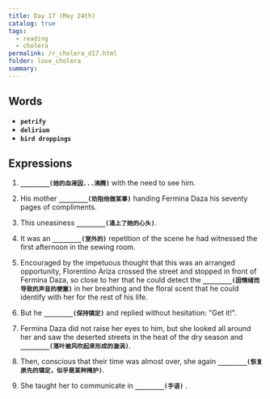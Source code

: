 ```yaml
---
title: Day 17 (May 24th)
catalog: true
tags: 
  - reading
  - cholera
permalink: /r_cholera_d17.html
folder: love_cholera
summary: 
---
```


## Words

-   <b data-toggle="tooltip" data-original-title="{{site.data.glossary.petrify}}">`petrify`</b>
-   <b data-toggle="tooltip" data-original-title="{{site.data.glossary.delirium}}">`delirium`</b>
-   <b data-toggle="tooltip" data-original-title="{{site.data.glossary.droppings}}">`bird droppings`</b>

## Expressions

1.  <b data-toggle="tooltip" data-original-title="{{site.data.answers.ag_a}}">`________(她的血液因...沸腾)`</b> with the need to see him.

2.  His mother <b data-toggle="tooltip" data-original-title="{{site.data.answers.ag_b}}">`________(劝阻他做某事)`</b> handing Fermina Daza his seventy pages of compliments.

3.  This uneasiness <b data-toggle="tooltip" data-original-title="{{site.data.answers.ag_c}}">`________(涌上了她的心头)`</b>.

4.  It was an <b data-toggle="tooltip" data-original-title="{{site.data.answers.ag_d}}">`________(室外的)`</b> repetition of the scene he had witnessed the first afternoon in the sewing room.

5.  Encouraged by the impetuous thought that this was an arranged opportunity, Florentino Ariza crossed the street and stopped in front of Fermina Daza, so close to her that he could detect the <b data-toggle="tooltip" data-original-title="{{site.data.answers.ag_e}}">`________(因情绪而导致的声音的梗塞)`</b> in her breathing and the floral scent that he could identify with her for the rest of his life.

6.  But he <b data-toggle="tooltip" data-original-title="{{site.data.answers.ag_f}}">`________(保持镇定)`</b> and replied without hesitation: "Get it!".

7.  Fermina Daza did not raise her eyes to him, but she looked all around her and saw the deserted streets in the heat of the dry season and <b data-toggle="tooltip" data-original-title="{{site.data.answers.ag_g}}">`________(落叶被风吹起来形成的漩涡)`</b>.

8.  Then, conscious that their time was almost over, she again <b data-toggle="tooltip" data-original-title="{{site.data.answers.ag_h}}">`________(恢复原先的镇定，似乎是某种掩护)`</b>.

9.  She taught her to communicate in <b data-toggle="tooltip" data-original-title="{{site.data.answers.ag_i}}">`________(手语)`</b>
.




